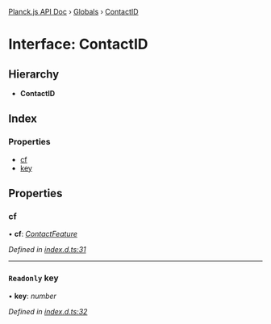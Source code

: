 [Planck.js API Doc](../README.md) › [Globals](../globals.md) › [ContactID](contactid.md)

# Interface: ContactID

## Hierarchy

* **ContactID**

## Index

### Properties

* [cf](contactid.md#cf)
* [key](contactid.md#readonly-key)

## Properties

###  cf

• **cf**: *[ContactFeature](contactfeature.md)*

*Defined in [index.d.ts:31](https://github.com/shakiba/planck.js/blob/9a1fbe4/lib/index.d.ts#L31)*

___

### `Readonly` key

• **key**: *number*

*Defined in [index.d.ts:32](https://github.com/shakiba/planck.js/blob/9a1fbe4/lib/index.d.ts#L32)*
